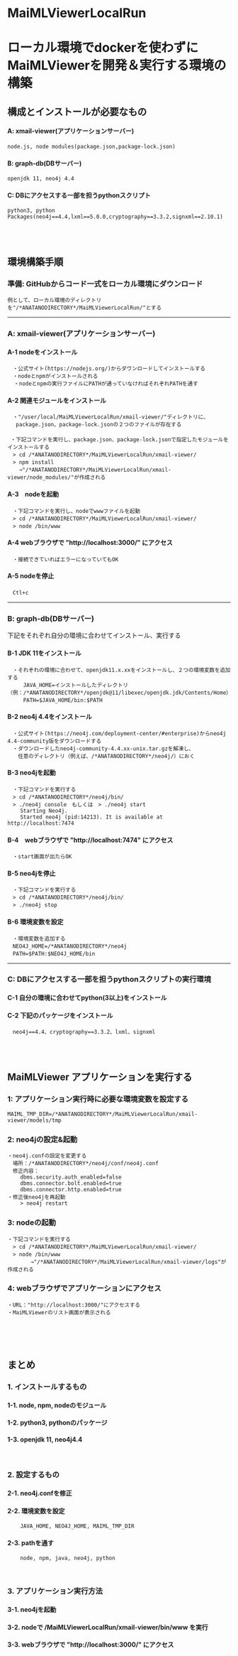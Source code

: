 # MaiMLViewerLocalRun
# ローカル環境でdockerを使わずにMaiMLViewerを開発＆実行する環境の構築

## 構成とインストールが必要なもの
#### A: xmail-viewer(アプリケーションサーバー)
    node.js, node modules(package.json,package-lock.json)
#### B: graph-db(DBサーバー)
    openjdk 11, neo4j 4.4
#### C: DBにアクセスする一部を担うpythonスクリプト
    python3, python Packages(neo4j==4.4,lxml==5.0.0,cryptography==3.3.2,signxml==2.10.1)

</br>
</br>

## 環境構築手順
### 準備: GitHubからコード一式をローカル環境にダウンロード
    例として、ローカル環境のディレクトリを"/*ANATANODIRECTORY*/MaiMLViewerLocalRun/"とする
***
### A: xmail-viewer(アプリケーションサーバー)
  #### A-1 nodeをインストール
    　・公式サイト(https://nodejs.org/)からダウンロードしてインストールする
    　・nodeとnpmがインストールされる
      ・nodeとnpmの実行ファイルにPATHが通っていなければそれぞれPATHを通す
  #### A-2 関連モジュールをインストール
    　・"/user/local/MaiMLViewerLocalRun/xmail-viewer/"ディレクトリに、
     　package.json、package-lock.jsonの２つのファイルが存在する
    　
     ・下記コマンドを実行し、package.json、package-lock.jsonで指定したモジュールをインストールする
    　> cd /*ANATANODIRECTORY*/MaiMLViewerLocalRun/xmail-viewer/
    　> npm install
    　  →"/*ANATANODIRECTORY*/MaiMLViewerLocalRun/xmail-viewer/node_modules/"が作成される
  #### A-3　nodeを起動
    　・下記コマンドを実行し、nodeでwwwファイルを起動
	　> cd /*ANATANODIRECTORY*/MaiMLViewerLocalRun/xmail-viewer/
	　> node /bin/www
  #### A-4 webブラウザで "http://localhost:3000/" にアクセス
    　・接続できていればエラーになっていてもOK
  #### A-5 nodeを停止
	　Ctl+c
***
### B: graph-db(DBサーバー) 
下記をそれぞれ自分の環境に合わせてインストール、実行する
  #### B-1 JDK 11をインストール
    　・それぞれの環境に合わせて、openjdk11.x.xxをインストールし、２つの環境変数を追加する
    　　　JAVA_HOME=インストールしたディレクトリ（例：/*ANATANODIRECTORY*/openjdk@11/libexec/openjdk.jdk/Contents/Home）
    　　　PATH=$JAVA_HOME/bin:$PATH
  #### B-2 neo4j 4.4をインストール
    　・公式サイト(https://neo4j.com/deployment-center/#enterprise)からneo4j 4.4-community版をダウンロードする
    　・ダウンロードしたneo4j-community-4.4.xx-unix.tar.gzを解凍し、
    　　任意のディレクトリ（例えば、/*ANATANODIRECTORY*/neo4j/）におく
  #### B-3 neo4jを起動
    　・下記コマンドを実行する
	　> cd /*ANATANODIRECTORY*/neo4j/bin/
	　> ./neo4j console　もしくは　> ./neo4j start
		Starting Neo4j.
		Started neo4j (pid:14213). It is available at http://localhost:7474
  #### B-4　webブラウザで "http://localhost:7474" にアクセス
    　・start画面が出たらOK
  #### B-5 neo4jを停止
    　・下記コマンドを実行する
	　> cd /*ANATANODIRECTORY*/neo4j/bin/
	　> ./neo4j stop
  #### B-6 環境変数を設定
    　・環境変数を追加する
	　NEO4J_HOME=/*ANATANODIRECTORY*/neo4j
  	　PATH=$PATH:$NEO4J_HOME/bin
 
***
### C: DBにアクセスする一部を担うpythonスクリプトの実行環境
  #### C-1 自分の環境に合わせてpython(3以上)をインストール
  #### C-2 下記のパッケージをインストール
    　neo4j==4.4、cryptography==3.3.2、lxml、signxml
</br>
</br>

## MaiMLViewer アプリケーションを実行する
### 1: アプリケーション実行時に必要な環境変数を設定する
    MAIML_TMP_DIR=/*ANATANODIRECTORY*/MaiMLViewerLocalRun/xmail-viewer/models/tmp
### 2: neo4jの設定&起動
    ・neo4j.confの設定を変更する
    　場所：/*ANATANODIRECTORY*/neo4j/conf/neo4j.conf
    　修正内容：
        dbms.security.auth_enabled=false
        dbms.connector.bolt.enabled=true
        dbms.connector.http.enabled=true
    ・修正後neo4jを再起動
        > neo4j restart
### 3: nodeの起動
    ・下記コマンドを実行する
	　> cd /*ANATANODIRECTORY*/MaiMLViewerLocalRun/xmail-viewer/
	　> node /bin/www
        　　→"/*ANATANODIRECTORY*/MaiMLViewerLocalRun/xmail-viewer/logs"が作成される
### 4: webブラウザでアプリケーションにアクセス
    ・URL："http://localhost:3000/"にアクセスする
    ・MaiMLViewerのリスト画面が表示される

</br>
</br>
<br/>

## まとめ
### 1. インストールするもの
#### 1-1. node, npm, nodeのモジュール
#### 1-2. python3, pythonのパッケージ
#### 1-3. openjdk 11, neo4j4.4
<br/>

### 2. 設定するもの
#### 2-1. neo4j.confを修正
#### 2-2. 環境変数を設定
        JAVA_HOME, NEO4J_HOME, MAIML_TMP_DIR
#### 2-3. pathを通す
        node, npm, java, neo4j, python
<br/>

### 3. アプリケーション実行方法
#### 3-1. neo4jを起動
#### 3-2. nodeで /MaiMLViewerLocalRun/xmail-viewer/bin/www を実行
#### 3-3. webブラウザで "http://localhost:3000/" にアクセス



